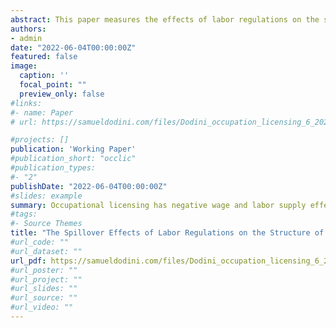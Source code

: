 ```yaml
---
abstract: This paper measures the effects of labor regulations on the structure of earnings and employment in the context of occupational licensing. Using a state border match design, I estimate the labor market spillovers of licensing on other occupations with similar skills, which I classify using hierarchical clustering techniques on skills data from O*NET. I find evidence of negative earnings and employment spillovers, with the largest earnings effects concentrated among women, black, and foreign-born Hispanic workers. These effects lead to greater earnings inequality. The results are consistent with a monopsony model where licensing increases search costs and reduces workers' outside options.
authors:
- admin
date: "2022-06-04T00:00:00Z"
featured: false
image:
  caption: ''
  focal_point: ""
  preview_only: false
#links:
#- name: Paper
# url: https://samueldodini.com/files/Dodini_occupation_licensing_6_2022.pdf

#projects: []
publication: 'Working Paper'
#publication_short: "occlic"
#publication_types:
#- "2"
publishDate: "2022-06-04T00:00:00Z"
#slides: example
summary: Occupational licensing has negative wage and labor supply effects on occupations that use similar latent skills consistent with a monopsony model. The negative effects are particularly strong for women, black workers, and Hispanic workers.
#tags:
#- Source Themes
title: "The Spillover Effects of Labor Regulations on the Structure of Earnings and Employment: Evidence from Occupational Licensing"
#url_code: ""
#url_dataset: ""
url_pdf: https://samueldodini.com/files/Dodini_occupation_licensing_6_2022.pdf
#url_poster: ""
#url_project: ""
#url_slides: ""
#url_source: ""
#url_video: ""
---
```

